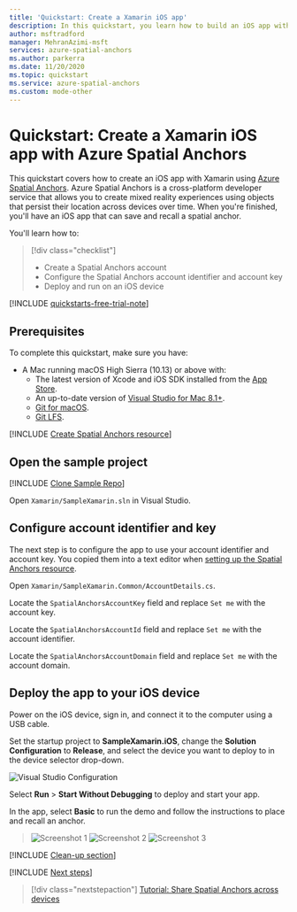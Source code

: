 ```yaml
---
title: 'Quickstart: Create a Xamarin iOS app'
description: In this quickstart, you learn how to build an iOS app with Xamarin using Spatial Anchors.
author: msftradford
manager: MehranAzimi-msft
services: azure-spatial-anchors
ms.author: parkerra
ms.date: 11/20/2020
ms.topic: quickstart
ms.service: azure-spatial-anchors
ms.custom: mode-other
---
```


# Quickstart: Create a Xamarin iOS app with Azure Spatial Anchors

This quickstart covers how to create an iOS app with Xamarin using [Azure Spatial Anchors](../overview.md). Azure Spatial Anchors is a cross-platform developer service that allows you to create mixed reality experiences using objects that persist their location across devices over time. When you're finished, you'll have an iOS app that can save and recall a spatial anchor.

You'll learn how to:

> [!div class="checklist"]
> * Create a Spatial Anchors account
> * Configure the Spatial Anchors account identifier and account key
> * Deploy and run on an iOS device

[!INCLUDE [quickstarts-free-trial-note](../../../includes/quickstarts-free-trial-note.md)]

## Prerequisites

To complete this quickstart, make sure you have:
- A Mac running macOS High Sierra (10.13) or above with:
  - The latest version of Xcode and iOS SDK installed from the [App Store](https://itunes.apple.com/us/app/xcode/id497799835?mt=12).
  - An up-to-date version of <a href="/visualstudio/mac/installation?view=vsmac-2019&preserve-view=true" target="_blank">Visual Studio for Mac 8.1+</a>.
  - <a href="https://git-scm.com/download/mac" target="_blank">Git for macOS</a>.
  - <a href="https://git-lfs.github.com/">Git LFS</a>.

[!INCLUDE [Create Spatial Anchors resource](../../../includes/spatial-anchors-get-started-create-resource.md)]

## Open the sample project

[!INCLUDE [Clone Sample Repo](../../../includes/spatial-anchors-clone-sample-repository.md)]

Open `Xamarin/SampleXamarin.sln` in Visual Studio.

## Configure account identifier and key

The next step is to configure the app to use your account identifier and account key. You copied them into a text editor when [setting up the Spatial Anchors resource](#create-a-spatial-anchors-resource).

Open `Xamarin/SampleXamarin.Common/AccountDetails.cs`.

Locate the `SpatialAnchorsAccountKey` field and replace `Set me` with the account key.

Locate the `SpatialAnchorsAccountId` field and replace `Set me` with the account identifier.

Locate the `SpatialAnchorsAccountDomain` field and replace `Set me` with the account domain.

## Deploy the app to your iOS device

Power on the iOS device, sign in, and connect it to the computer using a USB cable.

Set the startup project to **SampleXamarin.iOS**, change the **Solution Configuration** to **Release**, and select the device you want to deploy to in the device selector drop-down.

![Visual Studio Configuration](./media/get-started-xamarin-iOS/visual-studio-macos-configuration.jpg)

Select **Run** > **Start Without Debugging** to deploy and start your app.

In the app, select **Basic** to run the demo and follow the instructions to place and recall an anchor.

> ![Screenshot 1](./media/get-started-xamarin-ios/screenshot-1.jpg)
> ![Screenshot 2](./media/get-started-xamarin-ios/screenshot-2.jpg)
> ![Screenshot 3](./media/get-started-xamarin-ios/screenshot-3.jpg)

[!INCLUDE [Clean-up section](../../../includes/clean-up-section-portal.md)]

[!INCLUDE [Next steps](../../../includes/spatial-anchors-quickstarts-nextsteps.md)]

> [!div class="nextstepaction"]
> [Tutorial: Share Spatial Anchors across devices](../tutorials/tutorial-share-anchors-across-devices.md)

